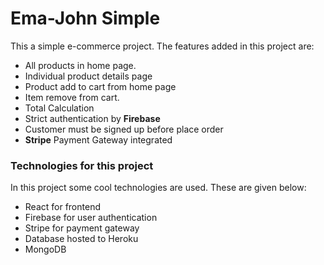 # Ema-John Simple

This a simple e-commerce project. The features added in this project are:

+ All products in home page.
+ Individual product details page
+ Product add to cart from home page
+ Item remove from cart.
+ Total Calculation
+ Strict authentication by **Firebase**
+ Customer must be signed up before place order
+ **Stripe** Payment Gateway integrated

### Technologies for this project

In this project some cool technologies are used. These are given below:

+ React for frontend
+ Firebase for user authentication
+ Stripe for payment gateway
+ Database hosted to Heroku
+ MongoDB
